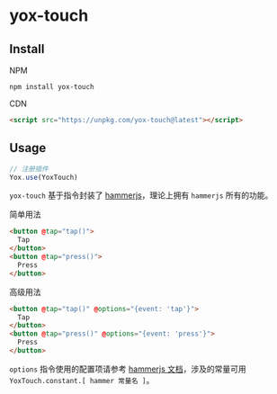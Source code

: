 # yox-touch

## Install

NPM

```shell
npm install yox-touch
```

CDN

```html
<script src="https://unpkg.com/yox-touch@latest"></script>
```

## Usage

```javascript
// 注册插件
Yox.use(YoxTouch)
```

`yox-touch` 基于指令封装了 [hammerjs](http://hammerjs.github.io/)，理论上拥有 `hammerjs` 所有的功能。


简单用法

```html
<button @tap="tap()">
  Tap
</button>
<button @tap="press()">
  Press
</button>
```

高级用法

```html
<button @tap="tap()" @options="{event: 'tap'}">
  Tap
</button>
<button @tap="press()" @options="{event: 'press'}">
  Press
</button>
```

`options` 指令使用的配置项请参考 [hammerjs 文档](http://hammerjs.github.io/)，涉及的常量可用 `YoxTouch.constant.[ hammer 常量名 ]`。
